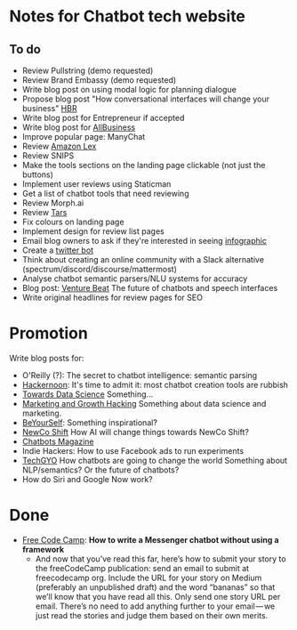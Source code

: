 Notes for Chatbot tech website
==============================

To do
-----

 - Review Pullstring (demo requested)
 - Review Brand Embassy (demo requested)
 - Write blog post on using modal logic for planning dialogue
 - Propose blog post "How conversational interfaces will change your business" [HBR](https://hbr.org/guidelines-for-authors)
 - Write blog post for Entrepreneur if accepted
 - Write blog post for [AllBusiness](https://www.allbusiness.com/guest-post-overview)
 - Improve popular page: ManyChat
 - Review [Amazon Lex](https://aws.amazon.com/lex/)
 - Review SNIPS
 - Make the tools sections on the landing page clickable (not just the buttons)
 - Implement user reviews using Staticman
 - Get a list of chatbot tools that need reviewing
 - Review Morph.ai
 - Review [Tars](https://hellotars.com/)
 - Fix colours on landing page
 - Implement design for review list pages
 - Email blog owners to ask if they're interested in seeing [infographic](https://backlinko.com/how-to-get-backlinks)
 - Create a [twitter bot](https://www.digitalocean.com/community/tutorials/how-to-create-a-twitterbot-with-python-3-and-the-tweepy-library)
 - Think about creating an online community with a Slack alternative (spectrum/discord/discourse/mattermost)
 - Analyse chatbot semantic parsers/NLU systems for accuracy
 - Blog post: [Venture Beat](https://venturebeat.com/guest-posts/) The future of chatbots and speech interfaces
 - Write original headlines for review pages for SEO

Promotion
=========

Write blog posts for:
 - O'Reilly (?): The secret to chatbot intelligence: semantic parsing 
 - [Hackernoon](http://www.amipublications.com/hacker-noon): It's time to admit it: most chatbot creation tools are rubbish
 - [Towards Data Science](https://towardsdatascience.com/questions-96667b06af5) Something...
 - [Marketing and Growth Hacking](https://blog.markgrowth.com/mng-submission-policies-important-writers-1c545cc4ff38) Something about data science and marketing.
 - [BeYourSelf](https://byrslf.co/): Something inspirational?
 - [NewCo Shift](https://shift.newco.co/newco-shift-an-overview-5c020a919bbf) How AI will change things towards NewCo Shift?
 - [Chatbots Magazine](https://chatbotsmagazine.com/be-featured-in-front-of-thousands-of-people-interested-in-bots-e7040c4080df)
 - Indie Hackers: How to use Facebook ads to run experiments
 - [TechGYO](https://techgyo.com/write-guest-post/guest-posting-guidlines) How chatbots are going to change the world
   Something about NLP/semantics? Or the future of chatbots?
 - How do Siri and Google Now work?
 

Done
====

 - [Free Code Camp](https://medium.freecodecamp.org/how-to-get-published-in-the-freecodecamp-medium-publication-9b342a22400e):
   **How to write a Messenger chatbot without using a framework**
   - And now that you’ve read this far, here’s how to submit your
     story to the freeCodeCamp publication: send an email to submit at
     freecodecamp org. Include the URL for your story on Medium
     (preferably an unpublished draft) and the word “bananas” so that
     we’ll know that you have read all this. Only send one story URL
     per email. There’s no need to add anything further to your
     email — we just read the stories and judge them based on their
     own merits.

